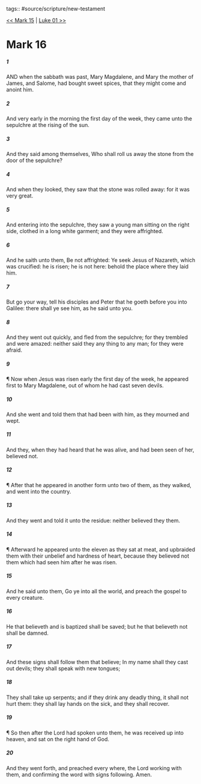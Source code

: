 tags:: #source/scripture/new-testament

[<< Mark 15](/New_Testament/02_Mark/Mark_15.md) | [Luke 01 >>](/New_Testament/03_Luke/Luke_01.md)

# Mark 16

##### 1

AND when the sabbath was past, Mary Magdalene, and Mary the mother of James, and Salome, had bought sweet spices, that they might come and anoint him.

##### 2

And very early in the morning the first day of the week, they came unto the sepulchre at the rising of the sun.

##### 3

And they said among themselves, Who shall roll us away the stone from the door of the sepulchre?

##### 4

And when they looked, they saw that the stone was rolled away: for it was very great.

##### 5

And entering into the sepulchre, they saw a young man sitting on the right side, clothed in a long white garment; and they were affrighted.

##### 6

And he saith unto them, Be not affrighted: Ye seek Jesus of Nazareth, which was crucified: he is risen; he is not here: behold the place where they laid him.

##### 7

But go your way, tell his disciples and Peter that he goeth before you into Galilee: there shall ye see him, as he said unto you.

##### 8

And they went out quickly, and fled from the sepulchre; for they trembled and were amazed: neither said they any thing to any man; for they were afraid.

##### 9

¶ Now when Jesus was risen early the first day of the week, he appeared first to Mary Magdalene, out of whom he had cast seven devils.

##### 10

And she went and told them that had been with him, as they mourned and wept.

##### 11

And they, when they had heard that he was alive, and had been seen of her, believed not.

##### 12

¶ After that he appeared in another form unto two of them, as they walked, and went into the country.

##### 13

And they went and told it unto the residue: neither believed they them.

##### 14

¶ Afterward he appeared unto the eleven as they sat at meat, and upbraided them with their unbelief and hardness of heart, because they believed not them which had seen him after he was risen.

##### 15

And he said unto them, Go ye into all the world, and preach the gospel to every creature.

##### 16

He that believeth and is baptized shall be saved; but he that believeth not shall be damned.

##### 17

And these signs shall follow them that believe; In my name shall they cast out devils; they shall speak with new tongues;

##### 18

They shall take up serpents; and if they drink any deadly thing, it shall not hurt them: they shall lay hands on the sick, and they shall recover.

##### 19

¶ So then after the Lord had spoken unto them, he was received up into heaven, and sat on the right hand of God.

##### 20

And they went forth, and preached every where, the Lord working with them, and confirming the word with signs following. Amen.
